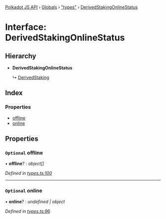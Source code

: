 [Polkadot JS API](../README.md) › [Globals](../globals.md) › ["types"](../modules/_types_.md) › [DerivedStakingOnlineStatus](_types_.derivedstakingonlinestatus.md)

# Interface: DerivedStakingOnlineStatus

## Hierarchy

* **DerivedStakingOnlineStatus**

  ↳ [DerivedStaking](_types_.derivedstaking.md)

## Index

### Properties

* [offline](_types_.derivedstakingonlinestatus.md#optional-offline)
* [online](_types_.derivedstakingonlinestatus.md#optional-online)

## Properties

### `Optional` offline

• **offline**? : *object[]*

*Defined in [types.ts:100](https://github.com/polkadot-js/api/blob/cf01c41b33/packages/api-derive/src/types.ts#L100)*

___

### `Optional` online

• **online**? : *undefined | object*

*Defined in [types.ts:96](https://github.com/polkadot-js/api/blob/cf01c41b33/packages/api-derive/src/types.ts#L96)*
